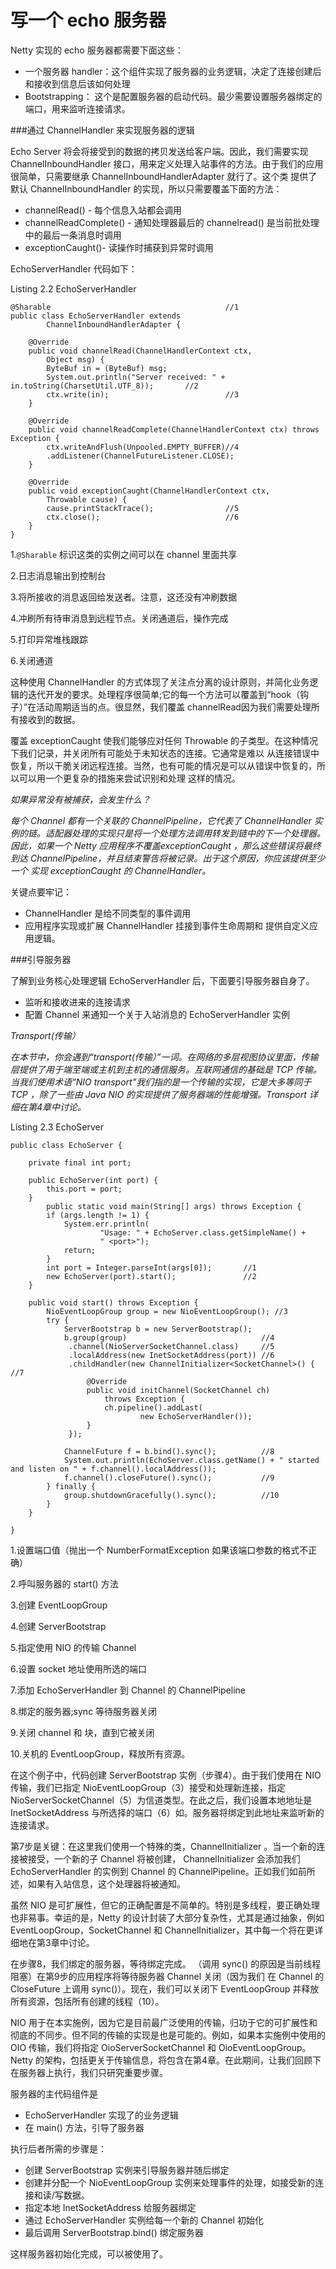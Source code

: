 写一个 echo 服务器
======

Netty 实现的 echo 服务器都需要下面这些：

* 一个服务器 handler：这个组件实现了服务器的业务逻辑，决定了连接创建后和接收到信息后该如何处理
* Bootstrapping： 这个是配置服务器的启动代码。最少需要设置服务器绑定的端口，用来监听连接请求。

###通过 ChannelHandler 来实现服务器的逻辑

Echo Server 将会将接受到的数据的拷贝发送给客户端。因此，我们需要实现 ChannelInboundHandler 接口，用来定义处理入站事件的方法。由于我们的应用很简单，只需要继承 ChannelInboundHandlerAdapter 就行了。这个类 提供了默认 ChannelInboundHandler 的实现，所以只需要覆盖下面的方法：


* channelRead() - 每个信息入站都会调用
* channelReadComplete() - 通知处理器最后的 channelread() 是当前批处理中的最后一条消息时调用
* exceptionCaught()- 读操作时捕获到异常时调用

EchoServerHandler 代码如下：

Listing 2.2 EchoServerHandler
	
	@Sharable										//1
	public class EchoServerHandler extends
	        ChannelInboundHandlerAdapter {
	
	    @Override
	    public void channelRead(ChannelHandlerContext ctx,
	        Object msg) {
	        ByteBuf in = (ByteBuf) msg;
	        System.out.println("Server received: " + in.toString(CharsetUtil.UTF_8));		//2
	        ctx.write(in);							//3
	    }
	
	    @Override
	    public void channelReadComplete(ChannelHandlerContext ctx) throws Exception {
	        ctx.writeAndFlush(Unpooled.EMPTY_BUFFER)//4
			.addListener(ChannelFutureListener.CLOSE);
	    }
	
	    @Override
	    public void exceptionCaught(ChannelHandlerContext ctx,
	        Throwable cause) {
	        cause.printStackTrace();				//5
	        ctx.close();							//6
	    }
	}

1.`@Sharable` 标识这类的实例之间可以在 channel 里面共享

2.日志消息输出到控制台

3.将所接收的消息返回给发送者。注意，这还没有冲刷数据

4.冲刷所有待审消息到远程节点。关闭通道后，操作完成

5.打印异常堆栈跟踪

6.关闭通道

这种使用 ChannelHandler 的方式体现了关注点分离的设计原则，并简化业务逻辑的迭代开发的要求。处理程序很简单;它的每一个方法可以覆盖到“hook（钩子）”在活动周期适当的点。很显然，我们覆盖 channelRead因为我们需要处理所有接收到的数据。

覆盖 exceptionCaught 使我们能够应对任何 Throwable 的子类型。在这种情况下我们记录，并关闭所有可能处于未知状态的连接。它通常是难以
从连接错误中恢复，所以干脆关闭远程连接。当然，也有可能的情况是可以从错误中恢复的，所以可以用一个更复杂的措施来尝试识别和处理
这样的情况。

*如果异常没有被捕获，会发生什么？*

*每个 Channel 都有一个关联的 ChannelPipeline，它代表了 ChannelHandler 实例的链。适配器处理的实现只是将一个处理方法调用转发到链中的下一个处理器。因此，如果一个 Netty 应用程序不覆盖exceptionCaught ，那么这些错误将最终到达 ChannelPipeline，并且结束警告将被记录。出于这个原因，你应该提供至少一个 实现 exceptionCaught 的 ChannelHandler。*

关键点要牢记：

* ChannelHandler 是给不同类型的事件调用
* 应用程序实现或扩展 ChannelHandler 挂接到事件生命周期和
提供自定义应用逻辑。

###引导服务器

了解到业务核心处理逻辑 EchoServerHandler 后，下面要引导服务器自身了。

* 监听和接收进来的连接请求
* 配置 Channel 来通知一个关于入站消息的 EchoServerHandler 实例

*Transport(传输）*

*在本节中，你会遇到“transport(传输）”一词。在网络的多层视图协议里面，传输层提供了用于端至端或主机到主机的通信服务。互联网通信的基础是 TCP 传输。当我们使用术语“NIO transport”我们指的是一个传输的实现，它是大多等同于 TCP ，除了一些由 Java NIO 的实现提供了服务器端的性能增强。Transport 详细在第4章中讨论。*

Listing 2.3 EchoServer
	
	public class EchoServer {
	
	    private final int port;
	        
	    public EchoServer(int port) {
	        this.port = port;
	    }
		    public static void main(String[] args) throws Exception {
	        if (args.length != 1) {
	            System.err.println(
	                    "Usage: " + EchoServer.class.getSimpleName() +
	                    " <port>");
	            return;
	        }
	        int port = Integer.parseInt(args[0]);		//1
	        new EchoServer(port).start();				//2
	    }

	    public void start() throws Exception {
	        NioEventLoopGroup group = new NioEventLoopGroup(); //3
	        try {
	            ServerBootstrap b = new ServerBootstrap();
	            b.group(group)								//4
	             .channel(NioServerSocketChannel.class)		//5
	             .localAddress(new InetSocketAddress(port))	//6
	             .childHandler(new ChannelInitializer<SocketChannel>() { //7
	                 @Override
	                 public void initChannel(SocketChannel ch) 
	                     throws Exception {
	                     ch.pipeline().addLast(
	                             new EchoServerHandler());
	                 }
	             });
	
	            ChannelFuture f = b.bind().sync();			//8
	            System.out.println(EchoServer.class.getName() + " started and listen on " + f.channel().localAddress());
	            f.channel().closeFuture().sync();			//9
	        } finally {
	            group.shutdownGracefully().sync();			//10
	        }
	    }
	
	}

1.设置端口值（抛出一个 NumberFormatException 如果该端口参数的格式不正确）

2.呼叫服务器的 start() 方法

3.创建 EventLoopGroup

4.创建 ServerBootstrap

5.指定使用 NIO 的传输 Channel

6.设置 socket 地址使用所选的端口

7.添加 EchoServerHandler 到 Channel 的 ChannelPipeline

8.绑定的服务器;sync 等待服务器关闭

9.关闭 channel 和 块，直到它被关闭

10.关机的 EventLoopGroup，释放所有资源。

在这个例子中，代码创建 ServerBootstrap 实例（步骤4）。由于我们使用在 NIO 传输，我们已指定 NioEventLoopGroup（3）接受和处理新连接，指定 NioServerSocketChannel（5）为信道类型。在此之后，我们设置本地地址是 InetSocketAddress 与所选择的端口（6）如。服务器将绑定到此地址来监听新的连接请求。

第7步是关键：在这里我们使用一个特殊的类，ChannelInitializer 。当一个新的连接被接受，一个新的子 Channel 将被创建， ChannelInitializer 会添加我们EchoServerHandler 的实例到 Channel 的 ChannelPipeline。正如我们如前所述，如果有入站信息，这个处理器将被通知。

虽然 NIO 是可扩展性，但它的正确配置是不简单的。特别是多线程，要正确处理也非易事。幸运的是，Netty 的设计封装了大部分复杂性，尤其是通过抽象，例如 EventLoopGroup，SocketChannel 和 ChannelInitializer，其中每一个将在更详细地在第3章中讨论。

在步骤8，我们绑定的服务器，等待绑定完成。 （调用 sync() 的原因是当前线程阻塞）在第9步的应用程序将等待服务器 Channel 关闭（因为我们 在 Channel 的 CloseFuture 上调用 sync()）。现在，我们可以关闭下 EventLoopGroup 并释放所有资源，包括所有创建的线程（10）。

NIO 用于在本实施例，因为它是目前最广泛使用的传输，归功于它的可扩展性和彻底的不同步。但不同的传输的实现是也是可能的。例如，如果本实施例中使用的 OIO 传输，我们将指定
OioServerSocketChannel 和 OioEventLoopGroup。 Netty 的架构，包括更关于传输信息，将包含在第4章。在此期间，让我们回顾下在服务器上执行，我们只研究重要步骤。

服务器的主代码组件是

* EchoServerHandler 实现了的业务逻辑
* 在 main() 方法，引导了服务器

执行后者所需的步骤是：
* 创建 ServerBootstrap 实例来引导服务器并随后绑定
* 创建并分配一个 NioEventLoopGroup 实例来处理事件的处理，如接受新的连接和读/写数据。
* 指定本地 InetSocketAddress 给服务器绑定
* 通过 EchoServerHandler 实例给每一个新的 Channel 初始化
* 最后调用 ServerBootstrap.bind() 绑定服务器

这样服务器初始化完成，可以被使用了。

